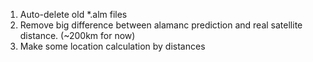 1) Auto-delete old \*.alm files
2) Remove big difference between alamanc prediction and real satellite distance. (~200km for now)
3) Make some location calculation by distances

